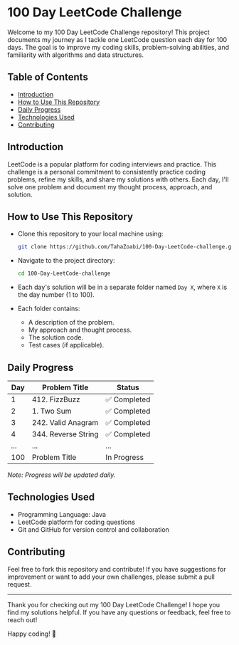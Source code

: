 # 100 Day LeetCode Challenge

Welcome to my 100 Day LeetCode Challenge repository! This project documents my journey as I tackle one LeetCode question each day for 100 days. The goal is to improve my coding skills, problem-solving abilities, and familiarity with algorithms and data structures.

## Table of Contents

- [Introduction](#introduction)
- [How to Use This Repository](#how-to-use-this-repository)
- [Daily Progress](#daily-progress)
- [Technologies Used](#technologies-used)
- [Contributing](#contributing)

## Introduction

LeetCode is a popular platform for coding interviews and practice. This challenge is a personal commitment to consistently practice coding problems, refine my skills, and share my solutions with others. Each day, I'll solve one problem and document my thought process, approach, and solution.

## How to Use This Repository

- Clone this repository to your local machine using:

  ```bash
  git clone https://github.com/TahaZoabi/100-Day-LeetCode-challenge.git
  ```

- Navigate to the project directory:

  ```bash
  cd 100-Day-LeetCode-challenge
  ```

- Each day's solution will be in a separate folder named `Day X`, where `X` is the day number (1 to 100).
- Each folder contains:
  - A description of the problem.
  - My approach and thought process.
  - The solution code.
  - Test cases (if applicable).

## Daily Progress

| Day |  Problem Title  | Status |
|-----|---------------|--------|
| 1   | 412. FizzBuzz   | ✅ Completed |
| 2   |   1. Two Sum      | ✅ Completed |
| 3  |  242. Valid Anagram  |✅ Completed|
| 4  | 344. Reverse String | ✅ Completed |
| ... | ...           | ...    |
| 100 | Problem Title | In Progress |

*Note: Progress will be updated daily.*

## Technologies Used

- Programming Language: Java 
- LeetCode platform for coding questions
- Git and GitHub for version control and collaboration

## Contributing

Feel free to fork this repository and contribute! If you have suggestions for improvement or want to add your own challenges, please submit a pull request. 


---

Thank you for checking out my 100 Day LeetCode Challenge! I hope you find my solutions helpful. If you have any questions or feedback, feel free to reach out!

Happy coding! 🚀

